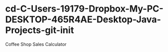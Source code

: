 # cd-C-Users-19179-Dropbox-My-PC-DESKTOP-465R4AE-Desktop-Java-Projects-git-init
Coffee Shop Sales Calculator
